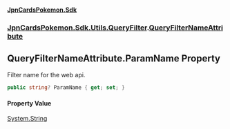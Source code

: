 #### [JpnCardsPokemon.Sdk](index.md 'index')
### [JpnCardsPokemon.Sdk.Utils.QueryFilter](JpnCardsPokemon.Sdk.Utils.QueryFilter.md 'JpnCardsPokemon.Sdk.Utils.QueryFilter').[QueryFilterNameAttribute](JpnCardsPokemon.Sdk.Utils.QueryFilter.QueryFilterNameAttribute.md 'JpnCardsPokemon.Sdk.Utils.QueryFilter.QueryFilterNameAttribute')

## QueryFilterNameAttribute.ParamName Property

Filter name for the web api.

```csharp
public string? ParamName { get; set; }
```

#### Property Value
[System.String](https://docs.microsoft.com/en-us/dotnet/api/System.String 'System.String')